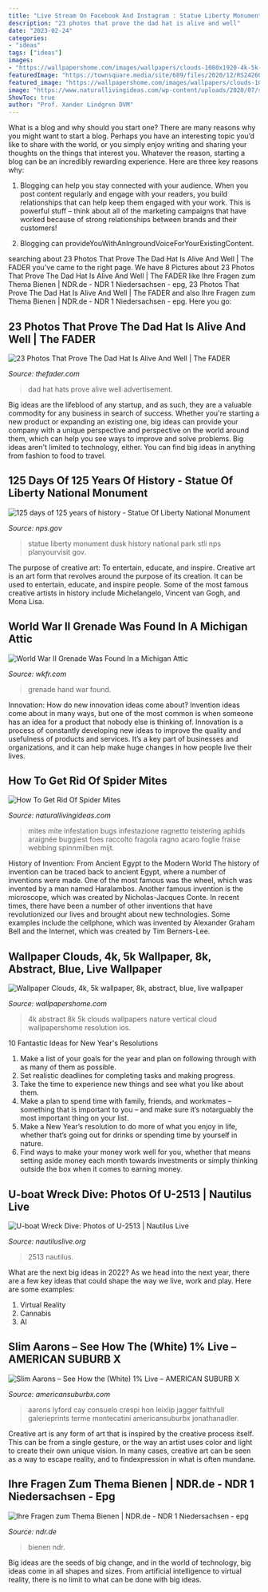 ```yaml
---
title: "Live Stream On Facebook And Instagram : Statue Liberty Monument Dusk History National Park Stli Nps Planyourvisit Gov"
description: "23 photos that prove the dad hat is alive and well"
date: "2023-02-24"
categories:
- "ideas"
tags: ["ideas"]
images:
- "https://wallpapershome.com/images/wallpapers/clouds-1080x1920-4k-5k-wallpaper-8k-abstract-blue-live-wallpaper-live-6467.jpg"
featuredImage: "https://townsquare.media/site/689/files/2020/12/RS24260_GettyImages-692151-scr.jpg?w=1200&amp;h=0&amp;zc=1&amp;s=0&amp;a=t&amp;q=89"
featured_image: "https://wallpapershome.com/images/wallpapers/clouds-1080x1920-4k-5k-wallpaper-8k-abstract-blue-live-wallpaper-live-6467.jpg"
image: "https://www.naturallivingideas.com/wp-content/uploads/2020/07/spider-mite-strawberry.jpg"
ShowToc: true
author: "Prof. Xander Lindgren DVM"
---
```



What is a blog and why should you start one?
There are many reasons why you might want to start a blog. Perhaps you have an interesting topic you’d like to share with the world, or you simply enjoy writing and sharing your thoughts on the things that interest you. Whatever the reason, starting a blog can be an incredibly rewarding experience. Here are three key reasons why: 
1) Blogging can help you stay connected with your audience. When you post content regularly and engage with your readers, you build relationships that can help keep them engaged with your work. This is powerful stuff – think about all of the marketing campaigns that have worked because of strong relationships between brands and their customers! 

2) Blogging can provideYouWithAnIngroundVoiceForYourExistingContent.

	

		
searching about 23 Photos That Prove The Dad Hat Is Alive And Well | The FADER you've came to the right page. We have 8 Pictures about 23 Photos That Prove The Dad Hat Is Alive And Well | The FADER like Ihre Fragen zum Thema Bienen | NDR.de - NDR 1 Niedersachsen - epg, 23 Photos That Prove The Dad Hat Is Alive And Well | The FADER and also Ihre Fragen zum Thema Bienen | NDR.de - NDR 1 Niedersachsen - epg. Here you go:
		
    
## 23 Photos That Prove The Dad Hat Is Alive And Well | The FADER

<img loading=lazy src="https://thefader-res.cloudinary.com/private_images/w_1440,c_limit,f_auto,q_auto:best/160827_FYF_FaderMagazine-7_hddqgw/best-dad-hats.jpg" onerror="this.onerror=null;this.src='https://tse2.mm.bing.net/th?id=OIP.X_6de_iWzi7hU1qdis0sVwHaLH&amp;pid=15.1';" alt="23 Photos That Prove The Dad Hat Is Alive And Well | The FADER">

_Source: thefader.com_

>dad hat hats prove alive well advertisement. 

	

Big ideas are the lifeblood of any startup, and as such, they are a valuable commodity for any business in search of success. Whether you're starting a new product or expanding an existing one, big ideas can provide your company with a unique perspective and perspective on the world around them, which can help you see ways to improve and solve problems. Big ideas aren't limited to technology, either. You can find big ideas in anything from fashion to food to travel.

    
## 125 Days Of 125 Years Of History - Statue Of Liberty National Monument

<img loading=lazy src="https://www.nps.gov/stli/planyourvisit/images/Statue-at-Dusk.JPG" onerror="this.onerror=null;this.src='https://tse4.mm.bing.net/th?id=OIP.3uv8pgiI3umE_9BKRNYwlQHaLI&amp;pid=15.1';" alt="125 days of 125 years of history - Statue Of Liberty National Monument">

_Source: nps.gov_

>statue liberty monument dusk history national park stli nps planyourvisit gov. 

	

The purpose of creative art: To entertain, educate, and inspire.
Creative art is an art form that revolves around the purpose of its creation. It can be used to entertain, educate, and inspire people. Some of the most famous creative artists in history include Michelangelo, Vincent van Gogh, and Mona Lisa.

    
## World War II Grenade Was Found In A Michigan Attic

<img loading=lazy src="https://townsquare.media/site/689/files/2020/12/RS24260_GettyImages-692151-scr.jpg?w=1200&amp;h=0&amp;zc=1&amp;s=0&amp;a=t&amp;q=89" onerror="this.onerror=null;this.src='https://tse1.mm.bing.net/th?id=OIP.oIpO82ymvbkux33pVXd10AHaLp&amp;pid=15.1';" alt="World War II Grenade Was Found In a Michigan Attic">

_Source: wkfr.com_

>grenade hand war found. 

	

Innovation: How do new innovation ideas come about?
Invention ideas come about in many ways, but one of the most common is when someone has an idea for a product that nobody else is thinking of. Innovation is a process of constantly developing new ideas to improve the quality and usefulness of products and services. It’s a key part of businesses and organizations, and it can help make huge changes in how people live their lives.

    
## How To Get Rid Of Spider Mites

<img loading=lazy src="https://www.naturallivingideas.com/wp-content/uploads/2020/07/spider-mite-strawberry.jpg" onerror="this.onerror=null;this.src='https://tse2.mm.bing.net/th?id=OIP.zDmiUZAJcVRR1_eHqYoO9wHaE4&amp;pid=15.1';" alt="How To Get Rid Of Spider Mites">

_Source: naturallivingideas.com_

>mites mite infestation bugs infestazione ragnetto teistering aphids araignée buggiest foes raccolto fragola ragno acaro foglie fraise webbing spinnmilben mijt. 

	

History of Invention: From Ancient Egypt to the Modern World
The history of invention can be traced back to ancient Egypt, where a number of inventions were made. One of the most famous was the wheel, which was invented by a man named Haralambos. Another famous invention is the microscope, which was created by Nicholas-Jacques Conte. In recent times, there have been a number of other inventions that have revolutionized our lives and brought about new technologies. Some examples include the cellphone, which was invented by Alexander Graham Bell and the Internet, which was created by Tim Berners-Lee.

    
## Wallpaper Clouds, 4k, 5k Wallpaper, 8k, Abstract, Blue, Live Wallpaper

<img loading=lazy src="https://wallpapershome.com/images/wallpapers/clouds-1080x1920-4k-5k-wallpaper-8k-abstract-blue-live-wallpaper-live-6467.jpg" onerror="this.onerror=null;this.src='https://tse2.mm.bing.net/th?id=OIP.sgUaBNp2HdrASfBklbKRrQHaNK&amp;pid=15.1';" alt="Wallpaper Clouds, 4k, 5k wallpaper, 8k, abstract, blue, live wallpaper">

_Source: wallpapershome.com_

>4k abstract 8k 5k clouds wallpapers nature vertical cloud wallpapershome resolution ios. 

	

10 Fantastic Ideas for New Year's Resolutions
1. Make a list of your goals for the year and plan on following through with as many of them as possible. 
2. Set realistic deadlines for completing tasks and making progress. 
3. Take the time to experience new things and see what you like about them. 
4. Make a plan to spend time with family, friends, and workmates – something that is important to you – and make sure it’s notarguably the most important thing on your list. 
5. Make a New Year’s resolution to do more of what you enjoy in life, whether that’s going out for drinks or spending time by yourself in nature. 
6. Find ways to make your money work well for you, whether that means setting aside money each month towards investments or simply thinking outside the box when it comes to earning money.

    
## U-boat Wreck Dive: Photos Of U-2513 | Nautilus Live

<img loading=lazy src="https://nautiluslive.org/sites/default/files/styles/facebook_open_graph/public/images/2014-06/cam1_20140616181607.jpg?itok=EArPzY3H" onerror="this.onerror=null;this.src='https://tse2.mm.bing.net/th?id=OIP.kjaHQVGBYNID9sD0GKjl1AHaD4&amp;pid=15.1';" alt="U-boat Wreck Dive: Photos of U-2513 | Nautilus Live">

_Source: nautiluslive.org_

>2513 nautilus. 

	

What are the next big ideas in 2022?
As we head into the next year, there are a few key ideas that could shape the way we live, work and play. Here are some examples: 
1. Virtual Reality 
2. Cannabis 
3. AI 

    
## Slim Aarons – See How The (White) 1% Live – AMERICAN SUBURB X

<img loading=lazy src="https://americansuburbx.com/wp-content/uploads/2014/06/Slim-Aarons11.jpg" onerror="this.onerror=null;this.src='https://tse3.mm.bing.net/th?id=OIP.yHgiAvh2mTt-yLPfjN_XpwHaHa&amp;pid=15.1';" alt="Slim Aarons – See How the (White) 1% Live – AMERICAN SUBURB X">

_Source: americansuburbx.com_

>aarons lyford cay consuelo crespi hon leixlip jagger faithfull galerieprints terme montecatini americansuburbx jonathanadler. 

	

Creative art is any form of art that is inspired by the creative process itself. This can be from a single gesture, or the way an artist uses color and light to create their own unique vision. In many cases, creative art can be seen as a way to escape reality, and to findexpression in what is often mundane.

    
## Ihre Fragen Zum Thema Bienen | NDR.de - NDR 1 Niedersachsen - Epg

<img loading=lazy src="https://www.ndr.de/ratgeber/bienen752_v-portraitl.jpg" onerror="this.onerror=null;this.src='https://tse2.mm.bing.net/th?id=OIP.jo_TTqrADYWpEz2-ob8wYAHaLH&amp;pid=15.1';" alt="Ihre Fragen zum Thema Bienen | NDR.de - NDR 1 Niedersachsen - epg">

_Source: ndr.de_

>bienen ndr. 

	

Big ideas are the seeds of big change, and in the world of technology, big ideas come in all shapes and sizes. From artificial intelligence to virtual reality, there is no limit to what can be done with big ideas.

